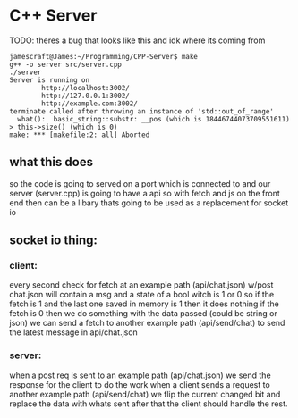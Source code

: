 # C++ Server

TODO:
theres a bug that looks like this and idk where its coming from
```
jamescraft@James:~/Programming/CPP-Server$ make
g++ -o server src/server.cpp
./server
Server is running on
        http://localhost:3002/
        http://127.0.0.1:3002/
        http://example.com:3002/
terminate called after throwing an instance of 'std::out_of_range'
  what():  basic_string::substr: __pos (which is 18446744073709551611) > this->size() (which is 0)
make: *** [makefile:2: all] Aborted
```

## what this does
so the code is going to served on a port which is connected to and our server (server.cpp) is going to have a api so with fetch and js on the front end then can be a libary thats going to be used as a replacement for socket io

## socket io thing:

### client:
every second check for fetch at an example path (api/chat.json) w/post
chat.json will contain a msg and a state of a bool witch is 1 or 0
so if the fetch is 1 and the last one saved in memory is 1 then it does nothing
if the fetch is 0 then we do something with the data passed (could be string or json)
we can send a fetch to another example path (api/send/chat) to send the latest message in api/chat.json

### server:
when a post req is sent to an example path (api/chat.json) we send the response for the client to do the work
when a client sends a request to another example path (api/send/chat) we flip the current changed bit and replace the data with whats sent
after that the client should handle the rest.
